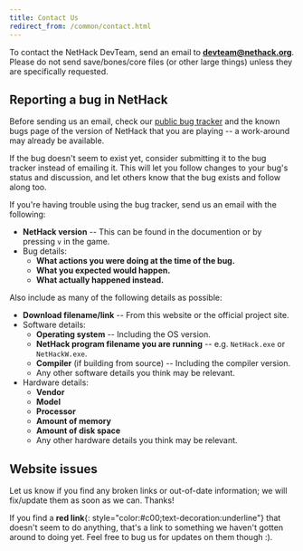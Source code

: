 ```yaml
---
title: Contact Us
redirect_from: /common/contact.html
---
```

To contact the NetHack DevTeam, send an email to **<devteam@nethack.org>**.  Please do not send save/bones/core files (or other large things) unless they are specifically requested.


## Reporting a bug in NetHack

Before sending us an email, check our <a href="{{ site.public_bug_tracker_url }}">public bug tracker</a> and the known bugs page of the version of NetHack that you are playing -- a work-around may already be available.

If the bug doesn't seem to exist yet, consider submitting it to the bug tracker instead of emailing it.  This will let you follow changes to your bug's status and discussion, and let others know that the bug exists and follow along too.

If you're having trouble using the bug tracker, send us an email with the following:

* **NetHack version** -- This can be found in the documention or by pressing `v` in the game.
* Bug details:
  * **What actions you were doing at the time of the bug.**
  * **What you expected would happen.**
  * **What actually happened instead.**

Also include as many of the following details as possible:

* **Download filename/link** -- From this website or the official project site.
* Software details:
  * **Operating system** -- Including the OS version.
  * **NetHack program filename you are running** -- e.g. `NetHack.exe` or `NetHackW.exe`.
  * **Compiler** (if building from source) -- Including the compiler version.
  * Any other software details you think may be relevant.
* Hardware details:
  * **Vendor**
  * **Model**
  * **Processor**
  * **Amount of memory**
  * **Amount of disk space**
  * Any other hardware details you think may be relevant.


## Website issues

Let us know if you find any broken links or out-of-date information; we will fix/update them as soon as we can.  Thanks!

If you find a **red link**{: style="color:#c00;text-decoration:underline"} that doesn't seem to do anything, that's a link to something we haven't gotten around to doing yet.  Feel free to bug us for updates on them though :).
